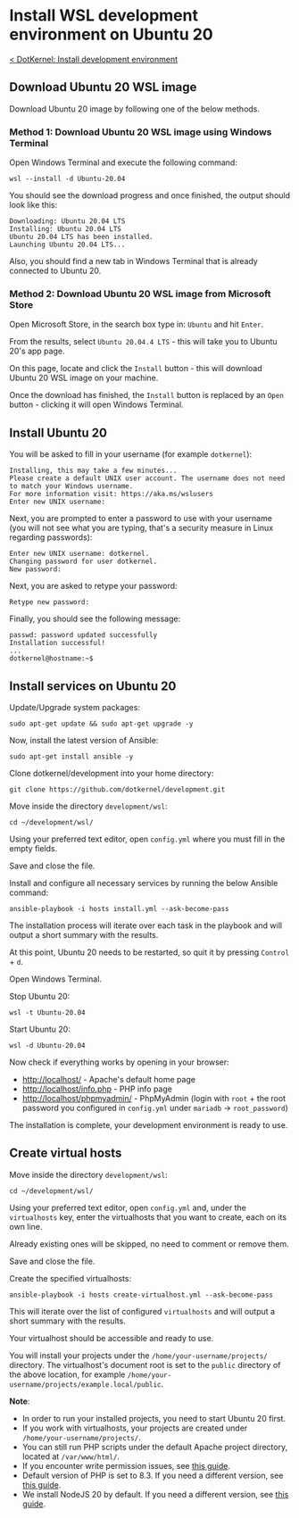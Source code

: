 # Install WSL development environment on Ubuntu 20

[< DotKernel: Install development environment](../../README.md)


## Download Ubuntu 20 WSL image
Download Ubuntu 20 image by following one of the below methods.


### Method 1: Download Ubuntu 20 WSL image using Windows Terminal
Open Windows Terminal and execute the following command:

    wsl --install -d Ubuntu-20.04

You should see the download progress and once finished, the output should look like this:

    Downloading: Ubuntu 20.04 LTS
    Installing: Ubuntu 20.04 LTS
    Ubuntu 20.04 LTS has been installed.
    Launching Ubuntu 20.04 LTS...

Also, you should find a new tab in Windows Terminal that is already connected to Ubuntu 20.


### Method 2: Download Ubuntu 20 WSL image from Microsoft Store
Open Microsoft Store, in the search box type in: `Ubuntu` and hit `Enter`.

From the results, select `Ubuntu 20.04.4 LTS` - this will take you to Ubuntu 20's app page.

On this page, locate and click the `Install` button - this will download Ubuntu 20 WSL image on your machine.

Once the download has finished, the `Install` button is replaced by an `Open` button - clicking it will open Windows Terminal.


## Install Ubuntu 20
You will be asked to fill in your username (for example `dotkernel`):

    Installing, this may take a few minutes...
    Please create a default UNIX user account. The username does not need to match your Windows username.
    For more information visit: https://aka.ms/wslusers
    Enter new UNIX username:

Next, you are prompted to enter a password to use with your username (you will not see what you are typing, that's a security measure in Linux regarding passwords):

    Enter new UNIX username: dotkernel.
    Changing password for user dotkernel.
    New password:

Next, you are asked to retype your password:

    Retype new password:

Finally, you should see the following message:

    passwd: password updated successfully
    Installation successful!
    ...
    dotkernel@hostname:~$


## Install services on Ubuntu 20
Update/Upgrade system packages:

    sudo apt-get update && sudo apt-get upgrade -y

Now, install the latest version of Ansible:

    sudo apt-get install ansible -y

Clone dotkernel/development into your home directory:

    git clone https://github.com/dotkernel/development.git

Move inside the directory `development/wsl`:

    cd ~/development/wsl/

Using your preferred text editor, open `config.yml` where you must fill in the empty fields.

Save and close the file.

Install and configure all necessary services by running the below Ansible command:

    ansible-playbook -i hosts install.yml --ask-become-pass

The installation process will iterate over each task in the playbook and will output a short summary with the results.

At this point, Ubuntu 20 needs to be restarted, so quit it by pressing `Control` + `d`.

Open Windows Terminal.

Stop Ubuntu 20:

    wsl -t Ubuntu-20.04

Start Ubuntu 20:

    wsl -d Ubuntu-20.04

Now check if everything works by opening in your browser:
* [http://localhost/](http://localhost/) - Apache's default home page
* [http://localhost/info.php](http://localhost/info.php) - PHP info page
* [http://localhost/phpmyadmin/](http://localhost/phpmyadmin/) - PhpMyAdmin (login with `root` + the root password you configured in `config.yml` under `mariadb` -> `root_password`)

The installation is complete, your development environment is ready to use.


## Create virtual hosts
Move inside the directory `development/wsl`:

    cd ~/development/wsl/

Using your preferred text editor, open `config.yml` and, under the `virtualhosts` key, enter the virtualhosts that you want to create, each on its own line.

Already existing ones will be skipped, no need to comment or remove them.

Save and close the file.

Create the specified virtualhosts:

    ansible-playbook -i hosts create-virtualhost.yml --ask-become-pass

This will iterate over the list of configured `virtualhosts` and will output a short summary with the results.

Your virtualhost should be accessible and ready to use.

You will install your projects under the `/home/your-username/projects/` directory.
The virtualhost's document root is set to the `public` directory of the above location, for example `/home/your-username/projects/example.local/public`.

**Note**:
* In order to run your installed projects, you need to start Ubuntu 20 first.
* If you work with virtualhosts, your projects are created under `/home/your-username/projects/`.
* You can still run PHP scripts under the default Apache project directory, located at `/var/www/html/`.
* If you encounter write permission issues, see [this guide](FAQ.md#how-do-i-fix-common-permission-issues).
* Default version of PHP is set to 8.3. If you need a different version, see [this guide](FAQ.md#how-do-i-switch-between-php-versions).
* We install NodeJS 20 by default. If you need a different version, see [this guide](FAQ.md#how-do-i-switch-to-a-different-version-of-nodejs).
